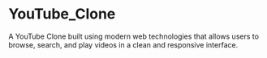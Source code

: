 # YouTube_Clone
A YouTube Clone built using modern web technologies that allows users to browse, search, and play videos in a clean and responsive interface.
